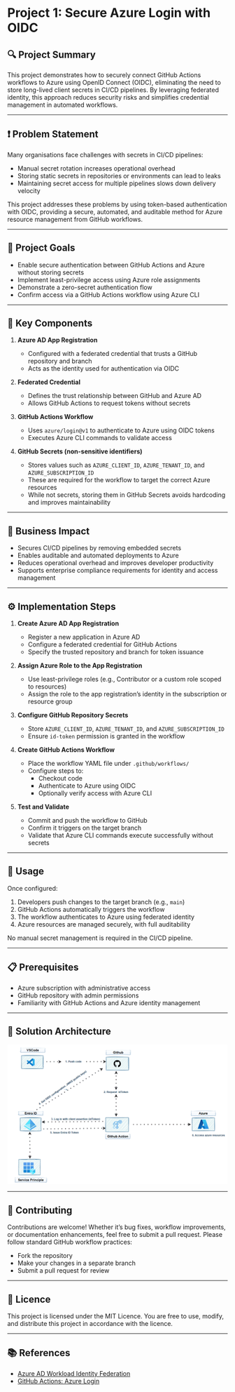 # Project 1: Secure Azure Login with OIDC

## 🔍 Project Summary

This project demonstrates how to securely connect GitHub Actions workflows to Azure using OpenID Connect (OIDC), eliminating the need to store long-lived client secrets in CI/CD pipelines. By leveraging federated identity, this approach reduces security risks and simplifies credential management in automated workflows.

---

## ❗ Problem Statement

Many organisations face challenges with secrets in CI/CD pipelines:

- Manual secret rotation increases operational overhead  
- Storing static secrets in repositories or environments can lead to leaks  
- Maintaining secret access for multiple pipelines slows down delivery velocity  

This project addresses these problems by using token-based authentication with OIDC, providing a secure, automated, and auditable method for Azure resource management from GitHub workflows.

---

## 🎯 Project Goals

- Enable secure authentication between GitHub Actions and Azure without storing secrets  
- Implement least-privilege access using Azure role assignments  
- Demonstrate a zero-secret authentication flow  
- Confirm access via a GitHub Actions workflow using Azure CLI  

---

## 🧩 Key Components

1. **Azure AD App Registration**  
   - Configured with a federated credential that trusts a GitHub repository and branch  
   - Acts as the identity used for authentication via OIDC  

2. **Federated Credential**  
   - Defines the trust relationship between GitHub and Azure AD  
   - Allows GitHub Actions to request tokens without secrets  

3. **GitHub Actions Workflow**  
   - Uses `azure/login@v1` to authenticate to Azure using OIDC tokens  
   - Executes Azure CLI commands to validate access  

4. **GitHub Secrets (non-sensitive identifiers)**  
   - Stores values such as `AZURE_CLIENT_ID`, `AZURE_TENANT_ID`, and `AZURE_SUBSCRIPTION_ID`  
   - These are required for the workflow to target the correct Azure resources  
   - While not secrets, storing them in GitHub Secrets avoids hardcoding and improves maintainability  

---

## 💼 Business Impact

- Secures CI/CD pipelines by removing embedded secrets  
- Enables auditable and automated deployments to Azure  
- Reduces operational overhead and improves developer productivity  
- Supports enterprise compliance requirements for identity and access management  

---

## ⚙️ Implementation Steps

1. **Create Azure AD App Registration**  
   - Register a new application in Azure AD  
   - Configure a federated credential for GitHub Actions  
   - Specify the trusted repository and branch for token issuance  

2. **Assign Azure Role to the App Registration**  
   - Use least-privilege roles (e.g., Contributor or a custom role scoped to resources)  
   - Assign the role to the app registration’s identity in the subscription or resource group  

3. **Configure GitHub Repository Secrets**  
   - Store `AZURE_CLIENT_ID`, `AZURE_TENANT_ID`, and `AZURE_SUBSCRIPTION_ID`  
   - Ensure `id-token` permission is granted in the workflow  

4. **Create GitHub Actions Workflow**  
   - Place the workflow YAML file under `.github/workflows/`  
   - Configure steps to:  
     - Checkout code  
     - Authenticate to Azure using OIDC  
     - Optionally verify access with Azure CLI  

5. **Test and Validate**  
   - Commit and push the workflow to GitHub  
   - Confirm it triggers on the target branch  
   - Validate that Azure CLI commands execute successfully without secrets  

---

## 🚀 Usage

Once configured:

1. Developers push changes to the target branch (e.g., `main`)  
2. GitHub Actions automatically triggers the workflow  
3. The workflow authenticates to Azure using federated identity  
4. Azure resources are managed securely, with full auditability  

No manual secret management is required in the CI/CD pipeline.

---

## 📋 Prerequisites

- Azure subscription with administrative access  
- GitHub repository with admin permissions  
- Familiarity with GitHub Actions and Azure identity management  

---

## 🧭 Solution Architecture

![Architecture Diagram](https://github.com/tecknosap/secure-azure-oidc-login/blob/main/asset/oidc-architecture.gif)

---

## 🤝 Contributing

Contributions are welcome! Whether it’s bug fixes, workflow improvements, or documentation enhancements, feel free to submit a pull request. Please follow standard GitHub workflow practices:

- Fork the repository  
- Make your changes in a separate branch  
- Submit a pull request for review  

---

## 📄 Licence

This project is licensed under the MIT Licence. You are free to use, modify, and distribute this project in accordance with the licence.

---

## 📚 References

- [Azure AD Workload Identity Federation](https://learn.microsoft.com/en-gb/azure/active-directory/develop/workload-identity-federation-create-trust)  
- [GitHub Actions: Azure Login](https://github.com/Azure/login)